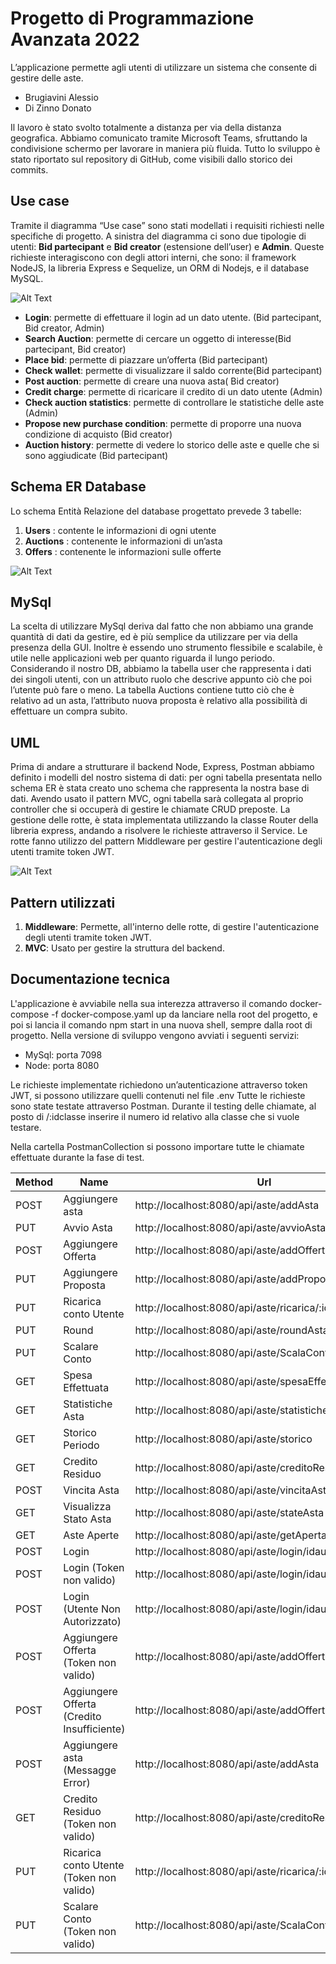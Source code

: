 # Progetto di Programmazione Avanzata 2022

L’applicazione permette agli utenti di utilizzare un sistema che consente di gestire delle aste. 


* Brugiavini Alessio
* Di Zinno Donato


Il lavoro è stato svolto totalmente a distanza per via della distanza geografica. Abbiamo comunicato tramite Microsoft Teams, sfruttando la condivisione schermo per lavorare in maniera più fluida. Tutto lo sviluppo è stato riportato sul repository di GitHub, come visibili dallo storico dei commits.

## Use case

Tramite il diagramma “Use case” sono stati modellati i requisiti richiesti nelle specifiche di progetto.
A sinistra del diagramma ci sono due tipologie di utenti: **Bid partecipant** e **Bid creator** (estensione dell’user) e **Admin**.
Queste richieste interagiscono con degli attori interni, che sono: il framework NodeJS, la libreria Express e Sequelize, un ORM di Nodejs,  e il database MySQL.

![Alt Text](https://github.com/Donato1992/ProgAvanzata-Donato-Alessio/blob/main/Img/caso%20d%20uso%20.png)

*	**Login**: permette di effettuare il login ad un dato utente. (Bid partecipant, Bid creator, Admin)
*	**Search Auction**: permette di cercare un oggetto di interesse(Bid partecipant, Bid creator)
*	**Place bid**: permette di piazzare un’offerta (Bid partecipant)
*	**Check wallet**: permette di visualizzare il saldo corrente(Bid partecipant)
*	**Post auction**: permette di creare una nuova asta( Bid creator)
*	**Credit charge**: permette di ricaricare il credito di un dato utente (Admin)
*	**Check auction statistics**: permette di controllare le statistiche delle aste (Admin)
*	**Propose new purchase condition**: permette di proporre una nuova condizione di acquisto (Bid creator)
*	**Auction history**: permette di vedere lo storico delle aste e quelle che si sono aggiudicate (Bid partecipant)


## Schema ER Database

Lo schema Entità Relazione del database progettato prevede 3 tabelle:

1)	**Users** : contente le informazioni di ogni utente
2)	**Auctions** : contenente le informazioni di un’asta
3)	**Offers** : contenente le informazioni sulle offerte

![Alt Text](https://github.com/Donato1992/ProgAvanzata-Donato-Alessio/blob/main/Img/DB.png)


## MySql

La scelta di utilizzare MySql deriva dal fatto che non abbiamo una grande quantità di dati da gestire, ed è più semplice da utilizzare per via della presenza della GUI. Inoltre è essendo uno strumento flessibile e scalabile, è utile nelle applicazioni web per quanto riguarda il lungo periodo.
Considerando il nostro DB, abbiamo la tabella user che rappresenta i dati dei singoli utenti, con un attributo ruolo che descrive appunto ciò che poi l’utente può fare o meno.
La tabella Auctions contiene tutto ciò che è relativo ad un asta, l’attributo nuova proposta è relativo alla possibilità di effettuare un compra subito.


## UML

Prima di andare a strutturare il backend Node, Express, Postman abbiamo definito i modelli del nostro sistema di dati: per ogni tabella presentata nello schema ER è stata creato uno schema che rappresenta la nostra base di dati.
Avendo usato il pattern MVC, ogni tabella sarà collegata al proprio controller che si occuperà di gestire le chiamate CRUD preposte.
La gestione delle rotte, è stata implementata utilizzando la classe Router della libreria express, andando a risolvere le richieste attraverso il Service. Le rotte fanno utilizzo del pattern Middleware per gestire l'autenticazione degli utenti tramite token JWT.

![Alt Text](https://github.com/Donato1992/ProgAvanzata-Donato-Alessio/blob/main/Img/class_diagram.png)


## Pattern utilizzati

1)	**Middleware**: Permette, all'interno delle rotte, di gestire l'autenticazione degli utenti tramite token JWT.
2)  **MVC**: Usato per gestire la struttura del backend.



## Documentazione tecnica

L'applicazione è avviabile nella sua interezza attraverso il comando docker-compose -f docker-compose.yaml up da lanciare nella root del progetto, e poi si lancia il comando npm start in una nuova shell, sempre dalla root di progetto. Nella versione di sviluppo vengono avviati i seguenti servizi:
-	MySql: porta 7098
-	Node: porta 8080

Le richieste implementate richiedono un’autenticazione attraverso token JWT, si possono utilizzare quelli contenuti nel file .env
Tutte le richieste sono state testate attraverso Postman.
Durante il testing delle chiamate, al posto di /:idclasse inserire il numero id relativo alla classe che si vuole testare. 

Nella cartella PostmanCollection si possono importare tutte le chiamate effettuate durante la fase di test.


| Method | Name                                          | Url                                                                                              | Status |
|--------|-----------------------------------------------|--------------------------------------------------------------------------------------------------|--------|
| POST   | Aggiungere asta                               | http://localhost:8080/api/aste/addAsta                                                           | 200    |
| PUT    | Avvio Asta                                    | http://localhost:8080/api/aste/avvioAsta/:idasta                                                 | 200    |
| POST   | Aggiungere Offerta                            | http://localhost:8080/api/aste/addOffertaToken/:idasta                                           | 200    |
| PUT    | Aggiungere Proposta                           | http://localhost:8080/api/aste/addProposta/:idasta                                               | 200    |
| PUT    | Ricarica conto Utente                         | http://localhost:8080/api/aste/ricarica/:idutente                                		    | 200    |
| PUT    | Round                                         | http://localhost:8080/api/aste/roundAsta/:idasta                                                 | 200    |
| PUT    | Scalare Conto                                 | http://localhost:8080/api/aste/ScalaConto/:idasta						    | 200    |
| GET    | Spesa Effettuata                              | http://localhost:8080/api/aste/spesaEffettuata                                                   | 200    |
| GET    | Statistiche Asta                              | http://localhost:8080/api/aste/statisticheAsta                                                   | 200    |
| GET    | Storico Periodo                               | http://localhost:8080/api/aste/storico      						    | 200    | 
| GET    | Credito Residuo                               | http://localhost:8080/api/aste/creditoResiduo                                                    | 200    | 
| POST   | Vincita Asta             		         | http://localhost:8080/api/aste/vincitaAsta                                                       | 200    | 
| GET    | Visualizza Stato Asta         	         | http://localhost:8080/api/aste/stateAsta                                                         | 200    |
| GET    | Aste Aperte            		         | http://localhost:8080/api/aste/getApertaAstaOfferta                                              | 200    |
| POST   | Login		                         | http://localhost:8080/api/aste/login/idautente                                                   | 200    |
| POST   | Login \(Token non valido\)                    | http://localhost:8080/api/aste/login/idautente                                                   | 403    |
| POST   | Login \(Utente Non Autorizzato\)            	 | http://localhost:8080/api/aste/login/idautente                                                   | 401    |
| POST   | Aggiungere Offerta \(Token non valido\)       | http://localhost:8080/api/aste/addOffertaToken/:idasta                                           | 403    |
| POST   | Aggiungere Offerta \(Credito Insufficiente\)  | http://localhost:8080/api/aste/addOffertaToken/:idasta                                           | 403    |
| POST   | Aggiungere asta \(Messagge Error\)            | http://localhost:8080/api/aste/addAsta                                                           | 400    |
| GET    | Credito Residuo \(Token non valido\)          | http://localhost:8080/api/aste/creditoResiduo                                                    | 403    |
| PUT    | Ricarica conto Utente \(Token non valido\)    | http://localhost:8080/api/aste/ricarica/:idutente                                		    | 403    |
| PUT    | Scalare Conto \(Token non valido\)            | http://localhost:8080/api/aste/ScalaConto/:idasta						    | 403    | 
